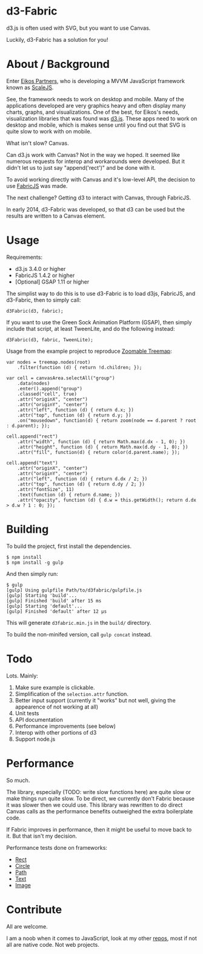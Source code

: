 d3-Fabric
=====

d3.js is often used with SVG, but you want to use Canvas.

Luckily, d3-Fabric has a solution for you!

About / Background
=====

Enter [Eikos Partners](http://www.eikospartners.com/), who is developing a MVVM JavaScript framework
known as [ScaleJS](http://scalejs.com/).

See, the framework needs to work on desktop and mobile. Many of the applications developed are very
graphics heavy and often display many charts, graphs, and visualizations. One of the best, for Eikos's
needs, visualization libraries that was found was [d3.js](http://d3js.org/). These apps need to work on
desktop and mobile, which is makes sense until you find out that SVG is quite slow to work with on mobile.

What isn't slow? Canvas.

Can d3.js work with Canvas? Not in the way we hoped. It seemed like numerous requests for interop and
workarounds were developed. But it didn't let us to just say "append('rect')" and be done with it.

To avoid working directly with Canvas and it's low-level API, the decision to use [FabricJS](http://fabricjs.com/) was made.

The next challenge? Getting d3 to interact with Canvas, through FabricJS.

In early 2014, d3-Fabric was developed, so that d3 can be used but the results are written to a Canvas element.

Usage
=====

Requirements:
* d3.js 3.4.0 or higher
* FabricJS 1.4.2 or higher
* [Optional] GSAP 1.11 or higher

The simplist way to do this is to use d3-Fabric is to load d3js, FabricJS, and d3-Fabric, then to simply call:
```
d3Fabric(d3, fabric);
```

If you want to use the Green Sock Animation Platform (GSAP), then simply include that script, at least TweenLite,
and do the following instead:
```
d3Fabric(d3, fabric, TweenLite);
```

Usage from the example project to reproduce [Zoomable Treemap](http://mbostock.github.io/d3/talk/20111018/treemap.html):
```
var nodes = treemap.nodes(root)
    .filter(function (d) { return !d.children; });

var cell = canvasArea.selectAll("group")
    .data(nodes)
    .enter().append("group")
    .classed("cell", true)
    .attr("originX", "center")
    .attr("originY", "center")
    .attr("left", function (d) { return d.x; })
    .attr("top", function (d) { return d.y; })
    .on("mousedown", function(d) { return zoom(node == d.parent ? root : d.parent); });

cell.append("rect")
    .attr("width", function (d) { return Math.max(d.dx - 1, 0); })
    .attr("height", function (d) { return Math.max(d.dy - 1, 0); })
    .attr("fill", function(d) { return color(d.parent.name); });

cell.append("text")
    .attr("originX", "center")
    .attr("originY", "center")
    .attr("left", function (d) { return d.dx / 2; })
    .attr("top", function (d) { return d.dy / 2; })
    .attr("fontSize", 11)
    .text(function (d) { return d.name; })
    .attr("opacity", function (d) { d.w = this.getWidth(); return d.dx > d.w ? 1 : 0; });
```

Building
=====

To build the project, first install the dependencies.
```
$ npm install
$ npm install -g gulp
```
And then simply run:
```
$ gulp
[gulp] Using gulpfile Path/to/d3fabric/gulpfile.js
[gulp] Starting 'build'...
[gulp] Finished 'build' after 15 ms
[gulp] Starting 'default'...
[gulp] Finished 'default' after 12 μs
```
This will generate `d3fabric.min.js` in the `build/` directory.

To build the non-minifed version, call `gulp concat` instead.

Todo
=====

Lots. Mainly:

1. Make sure example is clickable.
2. Simplification of the `selection.attr` function.
3. Better input support (currently it "works" but not well, giving the appearence of not working at all)
4. Unit tests
5. API documentation
6. Performance improvements (see below)
7. Interop with other portions of d3
8. Support node.js

Performance
=====

So much.

The library, especially (TODO: write slow functions here) are quite slow or make things run quite slow. To be direct,
we currently don't Fabric because it was slower then we could use. This library was rewritten to do direct Canvas calls
as the performance benefits outweighed the extra boilerplate code.

If Fabric improves in performance, then it might be useful to move back to it. But that isn't my decision.

Performance tests done on frameworks:
* [Rect](http://jsperf.com/canvas-frameworks)
* [Circle](http://jsperf.com/canvas-frameworks-circle)
* [Path](http://jsperf.com/canvas-frameworks-path)
* [Text](http://jsperf.com/canvas-framework-text)
* [Image](http://jsperf.com/canvas-frameworks-image)

Contribute
====

All are welcome.

I am a noob when it comes to JavaScript, look at my other [repos](https://github.com/rcmaniac25?tab=repositories), most if not all are native code. Not web projects.
